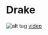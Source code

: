 # Drake
![alt tag](https://i.ytimg.com/vi/OjgBxXNP3gw/hq720.jpg?sqp=-oaymwEcCOgCEMoBSFXyq4qpAw4IARUAAIhCGAFwAcABBg==&rs=AOn4CLCbm_FNmhPfdwQws__nZZJHd46cng)
[video](https://www.youtube.com/watch?v=OjgBxXNP3gw)
